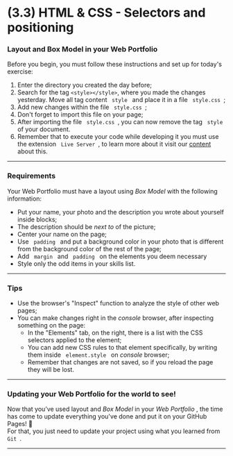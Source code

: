 # (3.3) HTML & CSS - Selectors and positioning

<div>
  <h3> Layout and Box Model in your Web Portfolio </h3>
  <div>
  Before you begin, you must follow these instructions and set up for today's exercise:
  </div>
<ol>
  <li>
    Enter the directory you created the day before;
  </li>
  <li>
    Search for the tag
<code class = "inline">&lt;style&gt;&lt;/style&gt;</code>, where you made the changes yesterday. Move all tag content
<code class = "inline"> style </code> and place it in a file
<code class = "inline"> style.css </code>;
  </li>
  <li>
    Add new changes within the file
<code class = "inline"> style.css </code>;
  </li>
  <li>
    Don't forget to import this file on your page;
  </li>
  <li>
    After importing the file
<code class = "inline"> style.css </code>, you can now remove the tag
<code class = "inline"> style </code> of your document.
  </li>
  <li>
    Remember that to execute your code while developing it you must use the extension
<code class = "inline"> Live Server </code>, to learn more about it visit our
    <a href="/course/real-life-engineer/vscode">
      content
    </a>
     about this.
  </li>
</ol>
<hr class = "thin">
</div>

<div class = "col-span-12 content-section-box"> <div class = "dark-screen"> </div> <h3 id = "requirements" class = "title-section">
  Requirements
</h3>
<div class = "pt-1 pb-1">
  Your Web Portfolio must have a layout using
  <em>
    Box Model
  </em>
   with the following information:
</div>
<ul>
  <li>
    <div class = "pt-1 pb-1">
      Put your name, your photo and the description you wrote about yourself inside blocks;
    </div>
  </li>
  <li>
    <div class = "pt-1 pb-1">
      The description should be
      <em>
        next to
      </em>
       of the picture;
    </div>
  </li>
  <li>
    <div class = "pt-1 pb-1">
      Center your name on the page;
    </div>
  </li>
  <li>
    <div class = "pt-1 pb-1">
      Use
<code class = "inline"> padding </code> and put a background color in your photo that is different from the background color of the rest of the page;
    </div>
  </li>
  <li>
    <div class = "pt-1 pb-1">
      Add
<code class = "inline"> margin </code> and
<code class = "inline"> padding </code> on the elements you deem necessary
    </div>
  </li>
  <li>
    <div class = "pt-1 pb-1">
      Style only the odd items in your skills list.
    </div>
  </li>
</ul>
<hr class = "thin">
</div>

<div class = "col-span-12 content-section-box"> <div class = "dark-screen"> </div> <h3 id = "tips" class = "title-section">
  Tips
</h3>
<ul>
  <li>
    <div class = "pt-1 pb-1">
      Use the browser's "Inspect" function to analyze the style of other web pages;
    </div>
  </li>
  <li>
    <div class = "pt-1 pb-1">
      You can make changes right in the
      <em>
        console
      </em>
       browser, after inspecting something on the page:
    </div>
    <ul>
      <li>
        In the "Elements" tab, on the right, there is a list with the CSS selectors applied to the element;
      </li>
      <li>
        You can add new CSS rules to that element specifically, by writing them inside
<code class = "inline"> element.style </code> on
        <em>
          console
        </em>
         browser;
      </li>
      <li>
        Remember that changes are not saved, so if you reload the page they will be lost.
      </li>
    </ul>
  </li>
</ul>
<hr class = "thin">
</div>

<div class = "col-span-12 content-section-box"> <div class = "dark-screen"> </div> <h3 id = "updating-your-portfolio-web-for-the-world- see "class =" title-section ">
   Updating your Web Portfolio for the world to see!
</h3>
<div class = "pt-1 pb-1">
   Now that you’ve used layout and
   <em>
     Box Model
   </em>
    in your
   <em>
     Web Portfolio
   </em>
   , the time has come to update everything you've done and put it on your GitHub Pages! 🎉
</div>
<div class = "pt-1 pb-1">
   For that, you just need to update your project using what you learned from
<code class = "inline"> Git </code>.
</div>
<hr class = "thin">
</div>
